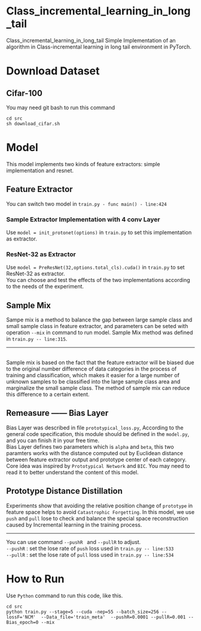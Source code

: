 # Class_incremental_learning_in_long_tail
Class_incremental_learning_in_long_tail
Simple Implementation of an algorithm in Class-incremental learning in long tail environment in PyTorch.
# Download Dataset
## Cifar-100
You may need git bash to run this command
```
cd src
sh download_cifar.sh 
```
# Model
This model implements two kinds of feature extractors: simple implementation and resnet.
## Feature Extractor
You can switch two model in `train.py - func main() - line:424`
### Sample Extractor Implementation with 4 conv Layer
Use `model = init_protonet(options)` in `train.py` to set this implementation as extractor.
### ResNet-32 as Extractor
Use `model = PreResNet(32,options.total_cls).cuda()` in `train.py` to set ResNet-32 as extractor.<br>
You can choose and test the effects of the two implementations according to the needs of the experiment.
## Sample Mix
Sampe mix is a method to balance the gap between large sample class and small sample class in feature extractor, and parameters can be seted with operation `--mix` in command to run model. Sample Mix method was defined in `train.py -- line:315`.
***
<br>
Sample mix is based on the fact that the feature extractor will be biased due to the original number difference of data categories in the process of training and classification, which makes it easier for a large number of unknown samples to be classified into the large sample class area and marginalize the small sample class. The method of sample mix can reduce this difference to a certain extent.


## Remeasure —— Bias Layer
Bias Layer was described in file `prototypical_loss.py`, According to the general code specification, this module should be defined in the `model.py`, and you can finish it in your free time.
<br>
Bias Layer defines two parameters which is `alpha` and `beta`, this two paramters works with the distance computed out by Euclidean distance between feature extractor output and prototype center of each category. Core idea was inspired by `Prototypical Network` and `BIC`. You may need to read it to better understand the content of this model.<br>
## Prototype Distance Distillation
Experiments show that avoiding the relative position change of `prototype` in feature space helps to avoid `Catastrophic Forgetting`. In this model, we use `push` and `pull` lose to check and balance the special space reconstruction caused by Incremental learning in the training process.
___
You can use command `--pushR ` and `--pullR` to adjust.
<br>
 `--pushR` : set the lose rate of `push` loss used in `train.py -- line:533`
<br>
 `--pullR` : set the lose rate of `pull` loss used in `train.py -- line:534`
# How to Run
Use `Python` command to run this code, like this.
```
cd src
python train.py --stage=5 --cuda -nep=55 --batch_size=256 --lossF='NCM'  --Data_file='train_meta'  --pushR=0.0001 --pullR=0.001 --Bias_epoch=0 --mix
```
